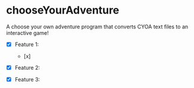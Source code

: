 # chooseYourAdventure
A choose your own adventure program that converts CYOA text files to an interactive game!

 - [x] Feature 1: 
    - [x] 
 - [x] Feature 2:
 - [x] Feature 3:
 